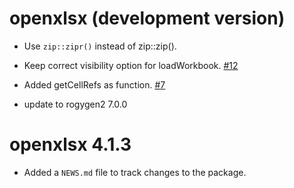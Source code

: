 # openxlsx (development version)

* Use `zip::zipr()` instead of zip::zip().

* Keep correct visibility option for loadWorkbook. [#12](https://github.com/ycphs/openxlsx/issues/12])

* Added getCellRefs as function. [#7](https://github.com/ycphs/openxlsx/issues/7)

* update to rogygen2 7.0.0

# openxlsx 4.1.3

* Added a `NEWS.md` file to track changes to the package.
